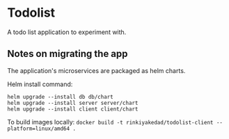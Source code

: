# Todolist

A todo list application to experiment with.

## Notes on migrating the app

The application's microservices are packaged as helm charts.

Helm install command:

```
helm upgrade --install db db/chart
helm upgrade --install server server/chart
helm upgrade --install client client/chart
```

To build images locally: `docker build -t rinkiyakedad/todolist-client --platform=linux/amd64 .`
